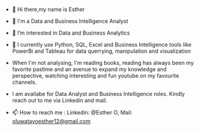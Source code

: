 - 👋 Hi there,my name is Esther

- 👋 I'm a Data and Business Intelligence Analyst

- 👀 I’m interested in Data and Business Analytics

- 🌱 I currently use Python, SQL, Excel and Business Intelligence tools like PowerBi and Tableau for data querrying, manipulation and visualization

- When I'm not analysing, I'm reading books, reading has always been my favorite pastime and an avenue to expand my knowledge and perspective, watching interesting and fun youtube on my favourite channels.

- I am availabe for Data Analyst and Business Intelligence roles. Kindly reach out to me via Linkedin and mail.
  
- 📫 How to reach me : Linkedin: @Esther O, Mail: oluwatayoesther12@gmail.com

<!---
Esthey/Esthey is a ✨ special ✨ repository because its `README.md` (this file) appears on your GitHub profile.
You can click the Preview link to take a look at your changes.
--->

